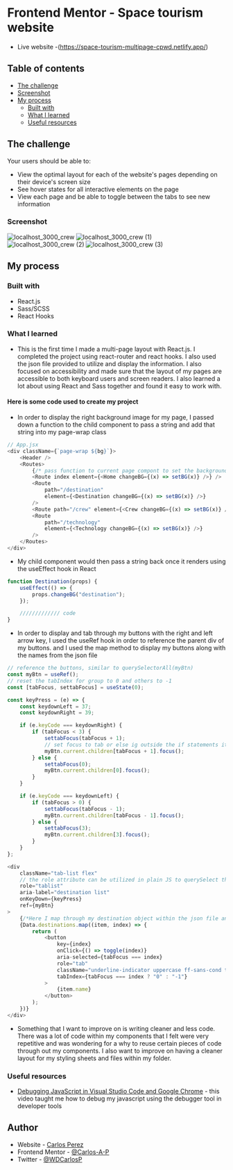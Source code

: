 # Frontend Mentor - Space tourism website

- Live website -(https://space-tourism-multipage-cpwd.netlify.app/)

## Table of contents

- [The challenge](#the-challenge)
- [Screenshot](#screenshot)
- [My process](#my-process)
  - [Built with](#built-with)
  - [What I learned](#what-i-learned)
  - [Useful resources](#useful-resources)

## The challenge

Your users should be able to:

- View the optimal layout for each of the website's pages depending on their device's screen size
- See hover states for all interactive elements on the page
- View each page and be able to toggle between the tabs to see new information

### Screenshot

![localhost_3000_crew](https://user-images.githubusercontent.com/85038929/143960182-340822d1-9b8c-40d7-accf-d7792ec0c0e5.png)
![localhost_3000_crew (1)](https://user-images.githubusercontent.com/85038929/143960192-89b1cba5-6aa7-4522-b695-98ce9ea94383.png)
![localhost_3000_crew (2)](https://user-images.githubusercontent.com/85038929/143960203-eac701e5-353b-4dd8-9de3-c01a3bbe1c1f.png)
![localhost_3000_crew (3)](https://user-images.githubusercontent.com/85038929/143960209-5e7433ce-856d-408d-bd57-1803c85514f4.png)

## My process

### Built with

- React.js
- Sass/SCSS
- React Hooks

### What I learned

- This is the first time I made a multi-page layout with React.js. I completed the project using react-router and react hooks. I also used the json file provided to utilize and display the information. I also focused on accessibility and made sure that the layout of my pages are accessible to both keyboard users and screen readers. I also learned a lot about using React and Sass together and found it easy to work with.

#### Here is some code used to create my project

- In order to display the right background image for my page, I passed down a function to the child component to pass a string and add that string into my page-wrap class

```Javascript
// App.jsx
<div className={`page-wrap ${bg}`}>
	<Header />
    <Routes>
        {/* pass function to current page compont to set the background class */}
        <Route index element={<Home changeBG={(x) => setBG(x)} />} />
        <Route
            path="/destination"
            element={<Destination changeBG={(x) => setBG(x)} />}
        />
        <Route path="/crew" element={<Crew changeBG={(x) => setBG(x)} />} />
        <Route
            path="/technology"
            element={<Technology changeBG={(x) => setBG(x)} />}
        />
    </Routes>
</div>
```

- My child component would then pass a string back once it renders using the useEffect hook in React

```Javascript
function Destination(props) {
	useEffect(() => {
		props.changeBG("destination");
	});

    ///////////// code
}
```

- In order to display and tab through my buttons with the right and left arrow key, I used the useRef hook in order to reference the parent div of my buttons. and I used the map method to display my buttons along with the names from the json file

```Javascript
// reference the buttons, similar to querySelectorAll(myBtn)
const myBtn = useRef();
// reset the tabIndex for group to 0 and others to -1
const [tabFocus, settabFocus] = useState(0);

const keyPress = (e) => {
    const keydownLeft = 37;
    const keydownRight = 39;

    if (e.keyCode === keydownRight) {
        if (tabFocus < 3) {
            settabFocus(tabFocus + 1);
            // set focus to tab or else ig outside the if statements it'll be one behind
            myBtn.current.children[tabFocus + 1].focus();
        } else {
            settabFocus(0);
            myBtn.current.children[0].focus();
        }
    }

    if (e.keyCode === keydownLeft) {
        if (tabFocus > 0) {
            settabFocus(tabFocus - 1);
            myBtn.current.children[tabFocus - 1].focus();
        } else {
            settabFocus(3);
            myBtn.current.children[3].focus();
        }
    }
};
```

```JavaScript
<div
    className="tab-list flex"
    // the role attribute can be utilized in plain JS to querySelect this element for the tab functionality
    role="tablist"
    aria-label="destination list"
    onKeyDown={keyPress}
    ref={myBtn}
>
    {/*Here I map through my destination object within the json file and display the buttons of the planets*/}
    {Data.destinations.map((item, index) => {
        return (
            <button
                key={index}
                onClick={() => toggle(index)}
                aria-selected={tabFocus === index}
                role="tab"
                className="underline-indicator uppercase ff-sans-cond text-accent letter-spacing-2"
                tabIndex={tabFocus === index ? "0" : "-1"}
            >
                {item.name}
            </button>
        );
    })}
</div>
```

- Something that I want to improve on is writing cleaner and less code. There was a lot of code within my components that I felt were very repetitive and was wondering for a why to reuse certain pieces of code through out my components. I also want to improve on having a cleaner layout for my styling sheets and files within my folder.

### Useful resources

- [Debugging JavaScript in Visual Studio Code and Google Chrome](https://www.youtube.com/watch?v=AX7uybwukkk&ab_channel=JamesQQuick) - this video taught me how to debug my javascript using the debugger tool in developer tools

## Author

- Website - [Carlos Perez](https://carlospwd.netlify.app/)
- Frontend Mentor - [@Carlos-A-P](https://www.frontendmentor.io/profile/Carlos-A-P)
- Twitter - [@WDCarlosP](https://www.twitter.com/WDCarlosP)
